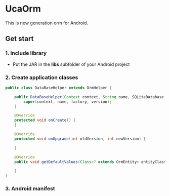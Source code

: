 # UcaOrm

This is new generation orm for Android.

## Get start

### 1. Include library

* Put the JAR in the **libs** subfolder of your Android project

### 2. Create application classes

``` java
public class DataBaseHelper extends OrmHelper {

    public DataBaseHelper(Context context, String name, SQLiteDatabase.CursorFactory factory, int version) {
        super(context, name, factory, version);
    }

    @Override
    protected void onCreate() {
    }

    @Override
    protected void onUpgrade(int oldVersion, int newVersion) {

    }

    @Override
    public void getDefaultValues(Class<? extends OrmEntity> entityClass, ArrayList<String> columns, ArrayList<ContentValues> valueList) {

    }
}
```

### 3. Android manifest
